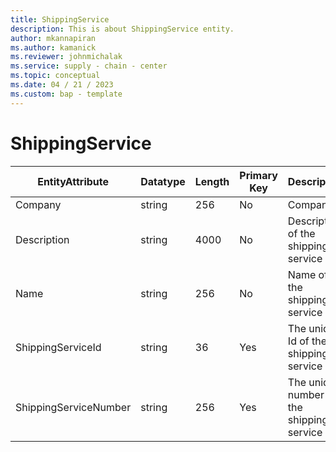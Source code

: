 ```yaml
---
title: ShippingService
description: This is about ShippingService entity.
author: mkannapiran
ms.author: kamanick
ms.reviewer: johnmichalak
ms.service: supply - chain - center
ms.topic: conceptual
ms.date: 04 / 21 / 2023
ms.custom: bap - template
---
```


# **ShippingService**

|	EntityAttribute	|	Datatype	|	Length	|	Primary Key	|	Description	|
|---------------|--------|------|----------|-----------|
|	Company	|	string	|	256	|	No	|	Company	|
|	Description	|	string	|	4000	|	No	|	Description of the shipping service	|
|	Name	|	string	|	256	|	No	|	Name of the shipping service	|
|	ShippingServiceId	|	string	|	36	|	Yes	|	The unique Id of the shipping service	|
|	ShippingServiceNumber	|	string	|	256	|	Yes	|	The unique number of the shipping service	|
